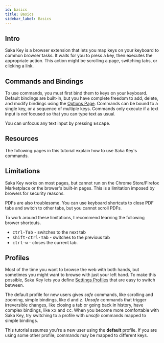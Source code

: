 ```yaml
---
id: basics
title: Basics
sidebar_label: Basics
---
```


## Intro

Saka Key is a browser extension that lets you map keys on your keyboard to common browser tasks. It waits for you to press a key, then executes the appropriate action. This action might be scrolling a page, switching tabs, or clicking a link.

## Commands and Bindings

To use commands, you must first bind them to keys on your keyboard. Default bindings are built-in, but you have complete freedom to add, delete, and modify bindings using the [Options Page](tutorial/options.md). Commands can be bound to a single key, or a sequence of multiple keys. Commands only execute if a text input is *not* focused so that you can type text as usual.

You can unfocus any text input by pressing <kbd>Escape</kbd>.

## Resources

The following pages in this tutorial explain how to use Saka Key's commands.

<!-- TODO: You can view what key each command is bound to by typing <kbd>?</kbd> or equivalently <kbd>Shift - /</kbd>  from any page. -->

## Limitations

Saka Key works on most pages, but cannot run on the Chrome Store/Firefox Marketplace or the brower's built-in pages. This is a limitation imposed by browers for security reasons.

PDFs are also troublesome. You can use keyboard shortcuts to close PDF tabs and switch to other tabs, but you cannot scroll PDFs.

To work around these limitations, I recommend learning the following brower shortcuts.

* <kbd>ctrl-Tab</kbd> - switches to the next tab
* <kbd>shift-ctrl-Tab</kbd> - switches to the previous tab
* <kbd>ctrl-w</kbd> - closes the current tab.

## Profiles

Most of the time you want to browse the web with both hands, but sometimes you might want to browse with just your left hand. To make this possible, Saka Key lets you define [Settings Profiles]() that are easy to switch between.

The default profile for new users gives *safe* commands, like scrolling and zooming, simple bindings, like <kbd>d</kbd> and <kbd>z</kbd>. *Unsafe* commands that trigger irreversible changes, like closing a tab or going back in history, have complex bindings, like <kbd>x</kbd><kbd>x</kbd> and <kbd>c</kbd><kbd>c</kbd>. When you become more comfortable with Saka Key, try switching to a profile with *unsafe* commands mapped to simple bindings.

This tutorial assumes you're a new user using the **default** profile. If you are using some other profile, commands may be mapped to different keys.